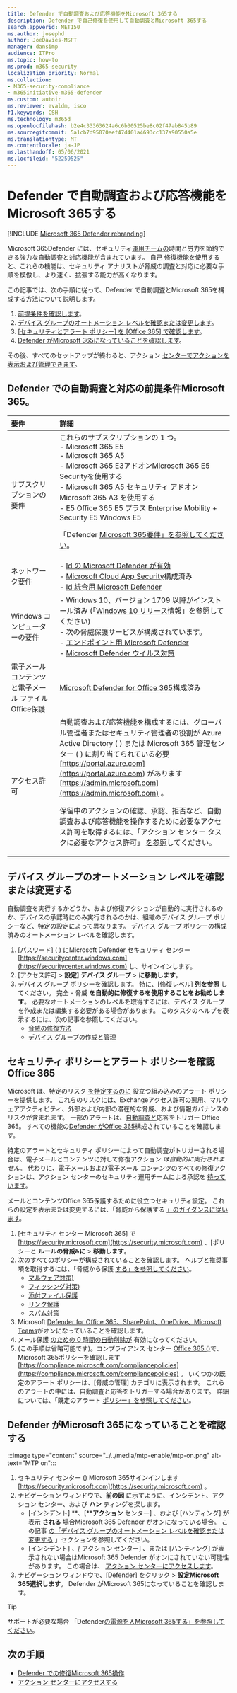 ```yaml
---
title: Defender で自動調査および応答機能をMicrosoft 365する
description: Defender で自己修復を使用して自動調査とMicrosoft 365する
search.appverid: MET150
ms.author: josephd
author: JoeDavies-MSFT
manager: dansimp
audience: ITPro
ms.topic: how-to
ms.prod: m365-security
localization_priority: Normal
ms.collection:
- M365-security-compliance
- m365initiative-m365-defender
ms.custom: autoir
ms.reviewer: evaldm, isco
f1.keywords: CSH
ms.technology: m365d
ms.openlocfilehash: b2e4c33363624a6c6b30525be8c02f47ab845b89
ms.sourcegitcommit: 5a1cb7d95070eef47d401a4693cc137a90550a5e
ms.translationtype: MT
ms.contentlocale: ja-JP
ms.lasthandoff: 05/06/2021
ms.locfileid: "52259525"
---
```

# <a name="configure-automated-investigation-and-response-capabilities-in-microsoft-365-defender"></a>Defender で自動調査および応答機能をMicrosoft 365する

[!INCLUDE [Microsoft 365 Defender rebranding](../includes/microsoft-defender.md)]

Microsoft 365Defender には、セキュリティ[運用チームの](m365d-autoir.md)時間と労力を節約できる強力な自動調査と対応機能が含まれています。 自己 [修復機能を使用](m365d-autoir.md#how-automated-investigation-and-self-healing-works)すると、これらの機能は、セキュリティ アナリストが脅威の調査と対応に必要な手順を模倣し、より速く、拡張する能力が高くなります。 

この記事では、次の手順に従って、Defender で自動調査とMicrosoft 365を構成する方法について説明します。

1. [前提条件を確認します](#prerequisites-for-automated-investigation-and-response-in-microsoft-365-defender)。
2. [デバイス グループのオートメーション レベルを確認または変更します](#review-or-change-the-automation-level-for-device-groups)。
3. [[セキュリティとアラート ポリシー] を [Office 365] で確認します](#review-your-security-and-alert-policies-in-office-365)。
4. [Defender がMicrosoft 365になっていることを確認します](#make-sure-microsoft-365-defender-is-turned-on)。

その後、すべてのセットアップが終わると、アクション [センターでアクションを表示および管理できます](m365d-autoir-actions.md)。

## <a name="prerequisites-for-automated-investigation-and-response-in-microsoft-365-defender"></a>Defender での自動調査と対応の前提条件Microsoft 365。

|要件 |詳細 |
|:----|:----|
|サブスクリプションの要件 |これらのサブスクリプションの 1 つ。 <br/>- Microsoft 365 E5<br/>- Microsoft 365 A5<br/>- Microsoft 365 E3アドオンMicrosoft 365 E5 Securityを使用する<br/>- Microsoft 365 A5 セキュリティ アドオンMicrosoft 365 A3 を使用する<br/>- E5 Office 365 E5 プラス Enterprise Mobility + Security E5 Windows E5<p> 「Defender [Microsoft 365要件」を参照してください](./prerequisites.md#licensing-requirements)。|
|ネットワーク要件 |- [Id の Microsoft Defender が有効](/azure-advanced-threat-protection/what-is-atp)<br/>- [Microsoft Cloud App Security](/cloud-app-security/what-is-cloud-app-security)構成済み<br/>- [Id 統合用 Microsoft Defender](/cloud-app-security/mdi-integration) |
|Windows コンピューターの要件 |- Windows 10、バージョン 1709 以降がインストール済み (「[Windows 10 リリース情報](/windows/release-information/)」を参照してください) <br/>- 次の脅威保護サービスが構成されています。<br/>- [エンドポイント用 Microsoft Defender](../defender-endpoint/configure-endpoints.md)<br/>- [Microsoft Defender ウイルス対策](/windows/security/threat-protection/windows-defender-antivirus/configure-windows-defender-antivirus-features) |
|電子メール コンテンツと電子メール ファイルOffice保護 |[Microsoft Defender for Office 365](/microsoft-365/security/office-365-security/defender-for-office-365#configure-atp-policies)構成済み |
|アクセス許可 | 自動調査および応答機能を構成するには、グローバル管理者またはセキュリティ管理者の役割が Azure Active Directory ( ) または Microsoft 365 管理センター ( ) に割り当てられている必要 [https://portal.azure.com](https://portal.azure.com) があります [https://admin.microsoft.com](https://admin.microsoft.com) 。<p>保留中のアクションの確認、承認、拒否など、自動調査および応答機能を操作するために必要なアクセス許可を取得するには、「アクション センター タスクに必要なアクセス許可」 [を参照](m365d-action-center.md#required-permissions-for-action-center-tasks)してください。 |

## <a name="review-or-change-the-automation-level-for-device-groups"></a>デバイス グループのオートメーション レベルを確認または変更する

自動調査を実行するかどうか、および修復アクションが自動的に実行されるのか、デバイスの承認時にのみ実行されるのかは、組織のデバイス グループ ポリシーなど、特定の設定によって異なります。 デバイス グループ ポリシーの構成済みのオートメーション レベルを確認します。

1. [パスワード] ( ) にMicrosoft Defender セキュリティ センター [https://securitycenter.windows.com](https://securitycenter.windows.com) し、サインインします。
2. [アクセス許可  >  **設定] デバイス グループ**  >  **に移動します**。
3. デバイス グループ ポリシーを確認します。 特に、[修復レベル] **列を参照** してください。 完全 - 脅威 **を自動的に修復するを使用することをお勧めします**。  必要なオートメーションのレベルを取得するには、デバイス グループを作成または編集する必要がある場合があります。 このタスクのヘルプを表示するには、次の記事を参照してください。
   - [脅威の修復方法](/windows/security/threat-protection/microsoft-defender-atp/automated-investigations#how-threats-are-remediated)
   - [デバイス グループの作成と管理](/windows/security/threat-protection/microsoft-defender-atp/machine-groups)

## <a name="review-your-security-and-alert-policies-in-office-365"></a>セキュリティ ポリシーとアラート ポリシーを確認Office 365

Microsoft は、特定のリスク [を特定するのに](../../compliance/alert-policies.md) 役立つ組み込みのアラート ポリシーを提供します。 これらのリスクには、Exchangeアクセス許可の悪用、マルウェアアクティビティ、外部および内部の潜在的な脅威、および情報ガバナンスのリスクが含まれます。 一部のアラートは、[自動調査と](../office-365-security/office-365-air.md)応答をトリガー Office 365。 すべての機能の[Defender がOffice 365](../office-365-security/defender-for-office-365.md)構成されていることを確認します。

特定のアラートとセキュリティ ポリシーによって自動調査がトリガーされる場合は、電子メールとコンテンツに対して修復アクション *は自動的に実行されません*。 代わりに、電子メールおよび電子メール コンテンツのすべての修復アクションは、アクション センターのセキュリティ運用チームによる承認を [待っています](m365d-action-center.md)。

メールとコンテンツOffice 365保護するために役立つセキュリティ設定。 これらの設定を表示または変更するには、「脅威から保護する [」のガイダンスに従います](../office-365-security/protect-against-threats.md)。

1. [セキュリティ センター Microsoft 365] で [https://security.microsoft.com](https://security.microsoft.com) 、[ポリシーと **ルールの脅威&に**  >  **移動します**。
2. 次のすべてのポリシーが構成されていることを確認します。 ヘルプと推奨事項を取得するには、「脅威から保護 [する」を参照してください](/microsoft-365/security/office-365-security/protect-against-threats)。
   - [マルウェア対策)](../office-365-security/protect-against-threats.md#part-1---anti-malware-protection)
   - [フィッシング対策)](../office-365-security/protect-against-threats.md#part-2---anti-phishing-protection)
   - [添付ファイル保護](../office-365-security/protect-against-threats.md#safe-attachments-policies-in-microsoft-defender-for-office-365)
   - [リンク保護](../office-365-security/protect-against-threats.md#safe-links-policies-in-microsoft-defender-for-office-365)
   - [スパム対策](../office-365-security/protect-against-threats.md#part-3---anti-spam-protection)
3. Microsoft [Defender for Office 365、SharePoint、OneDrive、Microsoft Teams](../office-365-security/protect-against-threats.md#part-5---verify-safe-attachments-for-sharepoint-onedrive-and-microsoft-teams-is-turned-on)がオンになっていることを確認します。
4. メール保護 [のための 0 時間の自動削除が](../office-365-security/protect-against-threats.md#zero-hour-auto-purge-for-email-in-eop) 有効になってください。
5. (この手順は省略可能です)。コンプライアンス センター [Office 365 ()](../../compliance/alert-policies.md)で、Microsoft 365ポリシーを確認します [https://compliance.microsoft.com/compliancepolicies](https://compliance.microsoft.com/compliancepolicies) 。 いくつかの既定のアラート ポリシーは、[脅威の管理] カテゴリに表示されます。 これらのアラートの中には、自動調査と応答をトリガーする場合があります。 詳細については、「既定のアラート [ポリシー」を参照してください](../../compliance/alert-policies.md#default-alert-policies)。

## <a name="make-sure-microsoft-365-defender-is-turned-on"></a>Defender がMicrosoft 365になっていることを確認する

:::image type="content" source="../../media/mtp-enable/mtp-on.png" alt-text="MTP on":::

1. セキュリティ センター () Microsoft 365サインインします [https://security.microsoft.com](https://security.microsoft.com) 。
2. ナビゲーション ウィンドウで、**前の図** に示すように、インシデント、アクション センター、および **ハン** ティングを探します。
   - [インシデント] **、[****アクション** センター] 、および [ハンティング] が表示 **される** 場合Microsoft 365 Defender がオンになっている場合。 この記事 [の「デバイス グループのオートメーション レベルを確認または変更する](#review-or-change-the-automation-level-for-device-groups) 」セクションを参照してください。
   - [インシデント]  *、[* アクション センター] 、または [ハンティング] が表示されない場合はMicrosoft 365 Defender がオンにされていない可能性があります。  この場合は、 [アクション センターにアクセスします](m365d-action-center.md)。
3. ナビゲーション ウィンドウで、[Defender] をクリック  >  **設定Microsoft 365選択します**。 Defender がMicrosoft 365になっていることを確認します。 

> [!TIP]
> サポートが必要な場合 「Defender[の電源を入Microsoft 365する」を参照してください](m365d-enable.md)。

## <a name="next-steps"></a>次の手順

- [Defender での修復Microsoft 365操作](m365d-remediation-actions.md)
- [アクション センターにアクセスする](m365d-action-center.md)
